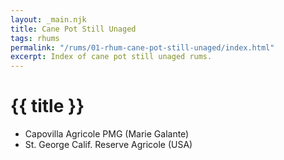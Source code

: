 ```yaml
---
layout: _main.njk
title: Cane Pot Still Unaged
tags: rhums
permalink: "/rums/01-rhum-cane-pot-still-unaged/index.html"
excerpt: Index of cane pot still unaged rums.
---
```

<!-- markdownlint-disable MD025 -->
# {{ title }}
<!-- markdownlint-disable MD025 -->

<div class="index">

* Capovilla Agricole PMG (Marie Galante)
* St. George Calif. Reserve Agricole (USA)

</div>
